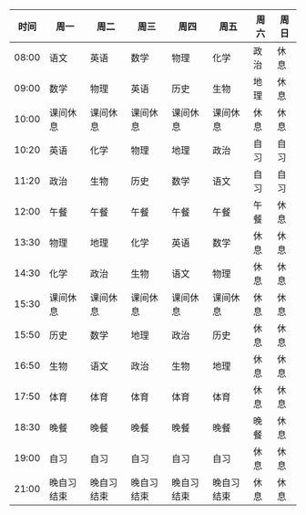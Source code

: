 时间 | 周一       | 周二       | 周三       | 周四       | 周五       | 周六       | 周日
-----|------------|------------|------------|------------|------------|------------|----------
08:00| 语文       | 英语       | 数学       | 物理       | 化学       | 政治       | 休息
09:00| 数学       | 物理       | 英语       | 历史       | 生物       | 地理       | 休息
10:00| 课间休息   | 课间休息   | 课间休息   | 课间休息   | 课间休息   | 休息       | 休息
10:20| 英语       | 化学       | 物理       | 地理       | 政治       | 自习       | 自习
11:20| 政治       | 生物       | 历史       | 数学       | 语文       | 自习       | 自习
12:00| 午餐       | 午餐       | 午餐       | 午餐       | 午餐       | 午餐       | 休息
13:30| 物理       | 地理       | 化学       | 英语       | 数学       | 休息       | 休息
14:30| 化学       | 政治       | 生物       | 语文       | 物理       | 休息       | 休息
15:30| 课间休息   | 课间休息   | 课间休息   | 课间休息   | 课间休息   | 休息       | 休息
15:50| 历史       | 数学       | 地理       | 政治       | 历史       | 休息       | 休息
16:50| 生物       | 语文       | 政治       | 生物       | 地理       | 休息       | 休息
17:50| 体育       | 体育       | 体育       | 体育       | 体育       | 休息       | 休息
18:30| 晚餐       | 晚餐       | 晚餐       | 晚餐       | 晚餐       | 晚餐       | 休息
19:00| 自习       | 自习       | 自习       | 自习       | 自习       | 休息       | 休息
21:00| 晚自习结束  | 晚自习结束  | 晚自习结束  | 晚自习结束  | 晚自习结束  | 休息       | 休息